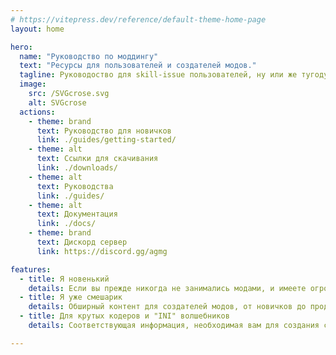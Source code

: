 ```yaml
---
# https://vitepress.dev/reference/default-theme-home-page
layout: home

hero:
  name: "Руководство по моддингу"
  text: "Ресурсы для пользователей и создателей модов."
  tagline: Руководоство для skill-issue пользователей, ну или же тугодумов
  image:
    src: /SVGcrose.svg
    alt: SVGcrose
  actions:
    - theme: brand
      text: Руководство для новичков
      link: ./guides/getting-started/
    - theme: alt
      text: Ссылки для скачивания
      link: ./downloads/
    - theme: alt
      text: Руководства
      link: ./guides/
    - theme: alt
      text: Документация
      link: ./docs/
    - theme: brand
      text: Дискорд сервер
      link: https://discord.gg/agmg

features:
  - title: Я новенький
    details: Если вы прежде никогда не занимались модами, и имеете огромное желание попробовать себя в этом и изучить данное искусство, это страница для вас.
  - title: Я уже смешарик
    details: Обширный контент для создателей модов, от новичков до продвинутых пользователей. Узнайте, как создавать моды и как использовать инструменты.
  - title: Для крутых кодеров и "INI" волшебников
    details: Соответствующая информация, необходимая вам для создания собственных INI-файлов, а также инструменты, необходимые для создания инструментов для их расширения.

---
```

